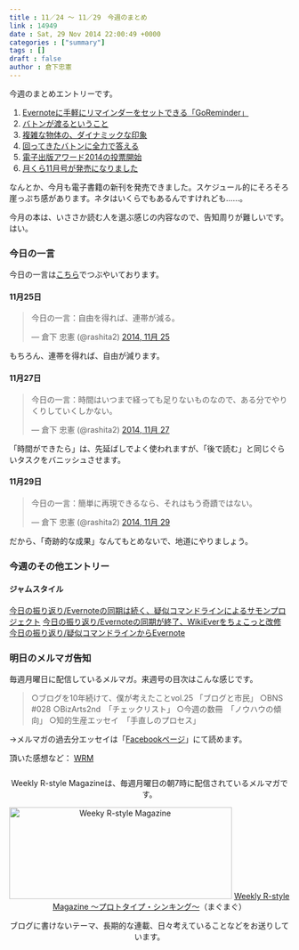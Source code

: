 ```yaml
---
title : 11／24 〜 11／29　今週のまとめ
link : 14949
date : Sat, 29 Nov 2014 22:00:49 +0000
categories : ["summary"]
tags : []
draft : false
author : 倉下忠憲
---
```


今週のまとめエントリーです。
 
<ol>
<li><a href="https://rashita.net/blog/?p=14910" target="_blank">Evernoteに手軽にリマインダーをセットできる「GoReminder」</a></li>
<li><a href="https://rashita.net/blog/?p=14918" target="_blank">バトンが渡るということ</a></li>
<li><a href="https://rashita.net/blog/?p=14924" target="_blank">複雑な物体の、ダイナミックな印象</a></li>
<li><a href="https://rashita.net/blog/?p=14927" target="_blank">回ってきたバトンに全力で答える</a></li>
<li><a href="https://rashita.net/blog/?p=14934" target="_blank">電子出版アワード2014の投票開始</a></li>
<li><a href="https://rashita.net/blog/?p=14937" target="_blank">月くら11月号が発売になりました</a></li>
</ol>

なんとか、今月も電子書籍の新刊を発売できました。スケジュール的にそろそろ崖っぷち感があります。ネタはいくらでもあるんですけれども……。

今月の本は、いささか読む人を選ぶ感じの内容なので、告知周りが難しいです。はい。

<h3>今日の一言</h3>
今日の一言は<a href="http://twitter.com/rashita2 ">こちら</a>でつぶやいております。

<h4>11月25日</h4>

<blockquote class="twitter-tweet" lang="ja"><p>今日の一言：自由を得れば、連帯が減る。</p>&mdash; 倉下 忠憲 (@rashita2) <a href="https://twitter.com/rashita2/status/537229411024502784">2014, 11月 25</a></blockquote>
<script async src="//platform.twitter.com/widgets.js" charset="utf-8"></script>

もちろん、連帯を得れば、自由が減ります。

<h4>11月27日</h4>

<blockquote class="twitter-tweet" lang="ja"><p>今日の一言：時間はいつまで経っても足りないものなので、ある分でやりくりしていくしかない。</p>&mdash; 倉下 忠憲 (@rashita2) <a href="https://twitter.com/rashita2/status/537892058799681536">2014, 11月 27</a></blockquote>
<script async src="//platform.twitter.com/widgets.js" charset="utf-8"></script>

「時間ができたら」は、先延ばしでよく使われますが、「後で読む」と同じぐらいタスクをバニッシュさせます。

<h4>11月29日</h4>

<blockquote class="twitter-tweet" lang="ja"><p>今日の一言：簡単に再現できるなら、それはもう奇蹟ではない。</p>&mdash; 倉下 忠憲 (@rashita2) <a href="https://twitter.com/rashita2/status/538582599619190784">2014, 11月 29</a></blockquote>
<script async src="//platform.twitter.com/widgets.js" charset="utf-8"></script>

だから、「奇跡的な成果」なんてもとめないで、地道にやりましょう。

<h3>今週のその他エントリー</h3>

<H4>ジャムスタイル</H4>

<a href="http://rashita.hatenablog.com/entry/2014/11/24/194619" target="_blank">今日の振り返り/Evernoteの同期は続く、疑似コマンドラインによるサモンプロジェクト</a>
<a href="http://rashita.hatenablog.com/entry/2014/11/25/221312" target="_blank">今日の振り返り/Evernoteの同期が終了、WikiEverをちょこっと改修</a>
<a href="http://rashita.hatenablog.com/entry/2014/11/26/171403" target="_blank">今日の振り返り/疑似コマンドラインからEvernote</a>

<h3>明日のメルマガ告知</h3>

毎週月曜日に配信しているメルマガ。来週号の目次はこんな感じです。
<blockquote>
○ブログを10年続けて、僕が考えたことvol.25 「ブログと市民」
○BNS #028
○BizArts2nd　「チェックリスト」
○今週の数冊　「ノウハウの傾向」
○知的生産エッセイ　「手直しのプロセス」
</blockquote>
→メルマガの過去分エッセイは「<a href="http://www.facebook.com/home.php#!/rashitaportal">Facebookページ</a>」にて読めます。

頂いた感想など：
<a class="twitter-timeline"  href="https://twitter.com/rashita2/timelines/427262290753097729"  data-widget-id="427265271171010561">WRM</a>
    <script>!function(d,s,id){var js,fjs=d.getElementsByTagName(s)[0],p=/^http:/.test(d.location)?'http':'https';if(!d.getElementById(id)){js=d.createElement(s);js.id=id;js.src=p+"://platform.twitter.com/widgets.js";fjs.parentNode.insertBefore(js,fjs);}}(document,"script","twitter-wjs");</script>


<div style="text-align:center;margin-top:25px;">
Weekly R-style Magazineは、毎週月曜日の朝7時に配信されているメルマガです。

<a href="http://www.mag2.com/m/0001185133.html" target="_blank"><img src="https://rashita.net/blog/wp-content/uploads/2010/09/mmbanner.jpg" alt="Weeky R-style Magazine" width="400" height="165" class="alignnone size-full wp-image-12201" /></a>
<a href="http://www.mag2.com/m/0001185133.html" target="_blank">Weekly R-style Magazine ～プロトタイプ・シンキング～</a>（まぐまぐ）

ブログに書けないテーマ、長期的な連載、日々考えていることなどをお送りしています。
</div> 